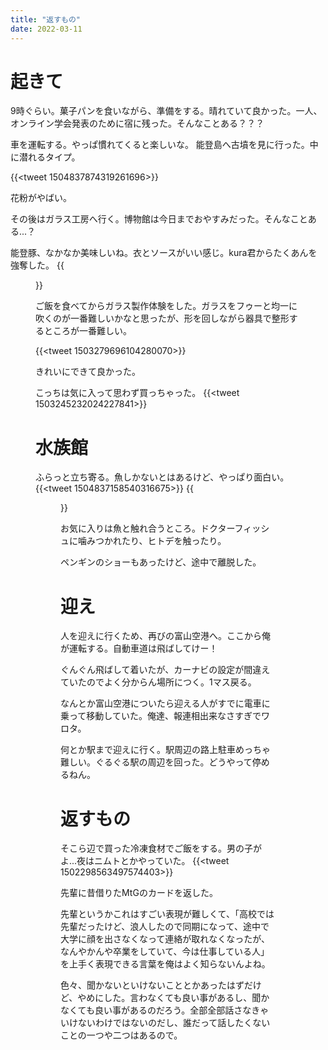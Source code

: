 ```yaml
---
title: "返すもの"
date: 2022-03-11
---
```


# 起きて
9時ぐらい。菓子パンを食いながら、準備をする。晴れていて良かった。一人、オンライン学会発表のために宿に残った。そんなことある？？？

車を運転する。やっぱ慣れてくると楽しいな。
能登島へ古墳を見に行った。中に潜れるタイプ。

{{<tweet 1504837874319261696>}}

花粉がやばい。

その後はガラス工房へ行く。博物館は今日までおやすみだった。そんなことある...？

能登豚、なかなか美味しいね。衣とソースがいい感じ。kura君からたくあんを強奪した。
{{<figure src="/media/2022-03-11-lunch.jpeg" alt="lunch">}}

ご飯を食べてからガラス製作体験をした。ガラスをフゥーと均一に吹くのが一番難しいかなと思ったが、形を回しながら器具で整形するところが一番難しい。

{{<tweet 1503279696104280070>}}

きれいにできて良かった。

こっちは気に入って思わず買っちゃった。
{{<tweet 1503245232024227841>}}

# 水族館
ふらっと立ち寄る。魚しかないとはあるけど、やっぱり面白い。
{{<tweet 1504837158540316675>}}
{{<figure src="/media/2022-03-11-fish.jpeg" alt="fish">}}

お気に入りは魚と触れ合うところ。ドクターフィッシュに噛みつかれたり、ヒトデを触ったり。

ペンギンのショーもあったけど、途中で離脱した。

# 迎え
人を迎えに行くため、再びの富山空港へ。ここから俺が運転する。自動車道は飛ばしてけー！

ぐんぐん飛ばして着いたが、カーナビの設定が間違えていたのでよく分からん場所につく。1マス戻る。

なんとか富山空港についたら迎える人がすでに電車に乗って移動していた。俺達、報連相出来なさすぎでワロタ。

何とか駅まで迎えに行く。駅周辺の路上駐車めっちゃ難しい。ぐるぐる駅の周辺を回った。どうやって停めるねん。

# 返すもの
そこら辺で買った冷凍食材でご飯をする。男の子がよ...夜はニムトとかやっていた。
{{<tweet 1502298563497574403>}}

先輩に昔借りたMtGのカードを返した。

先輩というかこれはすごい表現が難しくて、「高校では先輩だったけど、浪人したので同期になって、途中で大学に顔を出さなくなって連絡が取れなくなったが、なんやかんや卒業をしていて、今は仕事している人」を上手く表現できる言葉を俺はよく知らないんよね。

色々、聞かないといけないこととかあったはずだけど、やめにした。言わなくても良い事があるし、聞かなくても良い事があるのだろう。全部全部話さなきゃいけないわけではないのだし、誰だって話したくないことの一つや二つはあるので。

